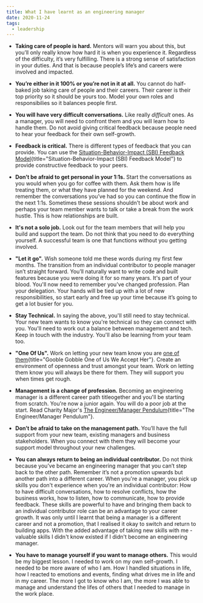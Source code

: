 ```yaml
---
title: What I have learnt as an engineering manager
date: 2020-11-24
tags:
  - leadership
---
```


- **Taking care of people is hard.** Mentors will warn you about this, but you’ll only really know how hard it is when you experience it. Regardless of the difficulty, it’s very fulfilling. There is a strong sense of satisfaction in your duties. And that is because people’s life’s and careers were involved and impacted.

- **You’re either in it 100% or you’re not in it at all.** You cannot do half-baked job taking care of people and their careers. Their career is their top priority so it should be yours too. Model your own roles and responsibilies so it balances people first.

- **You will have very difficult conversations.** Like really _difficult_ ones. As a manager, you will need to confront them and you will learn how to handle them. Do not avoid giving critical feedback because people need to hear your feedback for their own self-growth.

- **Feedback is critical.** There is different types of feedback that you can provide. You can use the [Situation-Behavior-Impact (SBI) Feedback Model](https://www.ccl.org/articles/leading-effectively-articles/hr-pipeline-a-quick-win-to-improve-your-talent-development-process/){title="Situation-Behavior-Impact (SBI) Feedback Model"} to provide constructive feedback to your peers.

- **Don’t be afraid to get personal in your 1:1s.** Start the conversations as you would when you go for coffee with them. Ask them how is life treating them, or what they have planned for the weekend. And remember the conversations you’ve had so you can continue the flow in the next 1:1s. Sometimes these sessions shouldn't be about work and perhaps your team member wants to talk or take a break from the work hustle. This is how relationships are built.

- **It's not a solo job.** Look out for the team members that will help you build and support the team. Do not think that you need to do everything yourself. A successful team is one that functions without you getting involved.

- **"Let it go".** Wish someone told me these words during my first few months. The transition from an individual contributor to people manager isn’t straight forward. You’ll naturally want to write code and built features because you were doing it for so many years. It's part of your blood. You'll now need to remember you've changed profession. Plan your delegation. Your hands will be tied up with a lot of new responsibilities, so start early and free up your time because it’s going to get a lot busier for you.

- **Stay Technical.** In saying the above, you'll still need to stay technical. Your new team wants to know you're technical so they can connect with you. You'll need to work out a balance between management and tech. Keep in touch with the industry. You'll also be learning from your team too.

- **"One Of Us".** Work on letting your new team know you are [one of them](https://www.youtube.com/watch?v=9C4uTEEOJlM){title="Gooble Gobble One of Us We Accept Her"}. Create an environment of openness and trust amongst your team. Work on letting them know you will always be there for them. They will support you when times get rough.

- **Management is a change of profession.** Becoming an engineering manager is a different career path titleogether and you'll be starting from scratch. You're now a junior again. You will do a poor job at the start. Read Charity Major's [The Engineer/Manager Pendulum](https://charity.wtf/2017/05/11/the-engineer-manager-pendulum/){title="The Engineer/Manager Pendulum"}.

- **Don’t be afraid to take on the management path.** You’ll have the full support from your new team, existing managers and business stakeholders. When you connect with them they will become your support model throughout your new challenges.

- **You can always return to being an individual contributor.** Do not think because you’ve became an engineering manager that you can’t step back to the other path. Remember it’s not a promotion upwards but another path into a different career. When you're a manager, you pick up skills you don't experience when you're an individual contributor: How to have difficult conversations, how to resolve conflicts, how the business works, how to listen, how to communicate, how to provide feedback. These skills are powerful to have and bringing them back to an individual contributor role can be an advantage to your career growth. It was only until I learnt that being a manager is a different career and not a promotion, that I realised it okay to switch and return to building apps. With the added advantage of taking new skills with me - valuable skills I didn't know existed if I didn't become an engineering manager.

- **You have to manage yourself if you want to manage others.** This would be my biggest lesson. I needed to work on my own self-growth. I needed to be more aware of who I am. How I handled situations in life, how I reacted to emotions and events, finding what drives me in life and in my career. The more I got to know who I am, the more I was able to manage and understand the lifes of others that I needed to manage in the work place.
